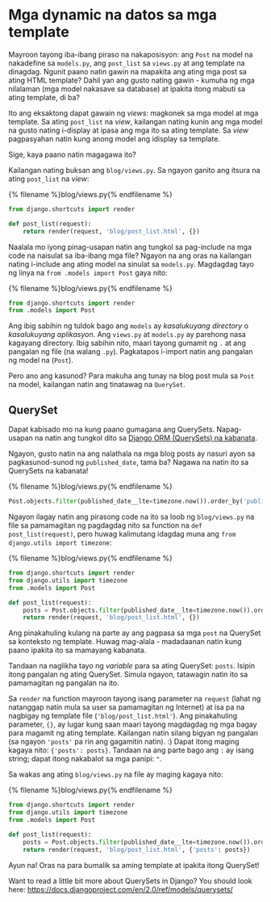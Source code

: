 # Mga dynamic na datos sa mga template

Mayroon tayong iba-ibang piraso na nakaposisyon: ang `Post` na model na nakadefine sa `models.py`, ang `post_list` sa `views.py` at ang template na dinagdag. Ngunit paano natin gawin na mapakita ang ating mga post sa ating HTML template? Dahil yan ang gusto nating gawin - kumuha ng mga nilalaman (mga model nakasave sa database) at ipakita itong mabuti sa ating template, di ba?

Ito ang eksaktong dapat gawain ng *views*: magkonek sa mga model at mga template. Sa ating `post_list` na *view*, kailangan nating kunin ang mga model na gusto nating i-display at ipasa ang mga ito sa ating template. Sa *view* pagpasyahan natin kung anong model ang idisplay sa template.

Sige, kaya paano natin magagawa ito?

Kailangan nating buksan ang `blog/views.py`. Sa ngayon ganito ang itsura na ating `post_list` na *view*:

{% filename %}blog/views.py{% endfilename %}

```python
from django.shortcuts import render

def post_list(request):
    return render(request, 'blog/post_list.html', {})
```

Naalala mo iyong pinag-usapan natin ang tungkol sa pag-include na mga code na naisulat sa iba-ibang mga file? Ngayon na ang oras na kailangan nating i-include ang ating model na sinulat sa `models.py`. Magdagdag tayo ng linya na `from .models import Post` gaya nito:

{% filename %}blog/views.py{% endfilename %}

```python
from django.shortcuts import render
from .models import Post
```

Ang ibig sabihin ng tuldok bago ang `models` ay *kasalukuyang directory* o *kasalukuyang aplikasyon*. Ang `views.py` at `models.py` ay parehong nasa kagayang directory. Ibig sabihin nito, maari tayong gumamit ng `.` at ang pangalan ng file (na walang `.py`). Pagkatapos i-import natin ang pangalan ng model na (`Post`).

Pero ano ang kasunod? Para makuha ang tunay na blog post mula sa `Post` na model, kailangan natin ang tinatawag na `QuerySet`.

## QuerySet

Dapat kabisado mo na kung paano gumagana ang QuerySets. Napag-usapan na natin ang tungkol dito sa [Django ORM (QuerySets) na kabanata](../django_orm/README.md).

Ngayon, gusto natin na ang nalathala na mga blog posts ay nasuri ayon sa pagkasunod-sunod ng `published_date`, tama ba? Nagawa na natin ito sa QuerySets na kabanata!

{% filename %}blog/views.py{% endfilename %}

```python
Post.objects.filter(published_date__lte=timezone.now()).order_by('published_date')
```

Ngayon ilagay natin ang pirasong code na ito sa loob ng `blog/views.py` na file sa pamamagitan ng pagdagdag nito sa function na `def post_list(request)`, pero huwag kalimutang idagdag muna ang `from django.utils import timezone`:

{% filename %}blog/views.py{% endfilename %}

```python
from django.shortcuts import render
from django.utils import timezone
from .models import Post

def post_list(request):
    posts = Post.objects.filter(published_date__lte=timezone.now()).order_by('published_date')
    return render(request, 'blog/post_list.html', {})
```

Ang pinakahuling kulang na parte ay ang pagpasa sa mga `post` na QuerySet sa konteksto ng template. Huwag mag-alala - madadaanan natin kung paano ipakita ito sa mamayang kabanata.

Tandaan na naglikha tayo ng *variable* para sa ating QuerySet: `posts`. Isipin itong pangalan ng ating QuerySet. Simula ngayon, tatawagin natin ito sa pamamagitan ng pangalan na ito.

Sa `render` na function mayroon tayong isang parameter na `request` (lahat ng natanggap natin mula sa user sa pamamagitan ng Internet) at isa pa na nagbigay ng template file (`'blog/post_list.html'`). Ang pinakahuling parameter, `{}`, ay lugar kung saan maari tayong magdagdag ng mga bagay para magamit ng ating template. Kailangan natin silang bigyan ng pangalan (sa ngayon `'posts'` pa rin ang gagamitin natin). :) Dapat itong maging kagaya nito: `{'posts': posts}`. Tandaan na ang parte bago ang `:` ay isang string; dapat itong nakabalot sa mga panipi: `"`.

Sa wakas ang ating `blog/views.py` na file ay maging kagaya nito:

{% filename %}blog/views.py{% endfilename %}

```python
from django.shortcuts import render
from django.utils import timezone
from .models import Post

def post_list(request):
    posts = Post.objects.filter(published_date__lte=timezone.now()).order_by('published_date')
    return render(request, 'blog/post_list.html', {'posts': posts})
```

Ayun na! Oras na para bumalik sa aming template at ipakita itong QuerySet!

Want to read a little bit more about QuerySets in Django? You should look here: https://docs.djangoproject.com/en/2.0/ref/models/querysets/